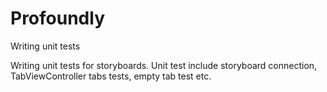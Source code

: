 # Profoundly
Writing unit tests

Writing unit tests for storyboards. 
Unit test include storyboard connection, TabViewController tabs tests, empty tab test etc.
